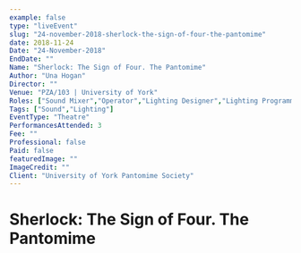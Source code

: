 ```yaml
---
example: false
type: "liveEvent"
slug: "24-november-2018-sherlock-the-sign-of-four-the-pantomime"
date: 2018-11-24
Date: "24-November-2018"
EndDate: ""
Name: "Sherlock: The Sign of Four. The Pantomime"
Author: "Una Hogan"
Director: ""
Venue: "PZA/103 | University of York"
Roles: ["Sound Mixer","Operator","Lighting Designer","Lighting Programmer"]
Tags: ["Sound","Lighting"]
EventType: "Theatre"
PerformancesAttended: 3
Fee: ""
Professional: false
Paid: false
featuredImage: ""
ImageCredit: ""
Client: "University of York Pantomime Society"
---
```


# Sherlock: The Sign of Four. The Pantomime

